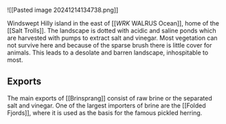 ![[Pasted image 20241214134738.png]]

Windswept Hilly island in the east of [[_WRK_ WALRUS Ocean]], home of the [[Salt Trolls]].
The landscape is dotted with acidic and saline ponds which are harvested with pumps to extract salt and vinegar. 
Most vegetation can not survive here and because of the sparse brush there is little cover for animals. This leads to a desolate and barren landscape, inhospitable to most.
## Exports
The main exports of [[Brinsprang]] consist of raw brine or the separated salt and vinegar. One of the largest importers of brine are the [[Folded Fjords]], where it is used as the basis for the famous pickled herring.